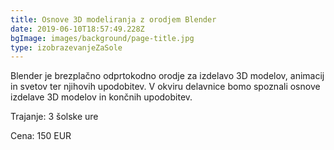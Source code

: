 ```yaml
---
title: Osnove 3D modeliranja z orodjem Blender
date: 2019-06-10T18:57:49.228Z
bgImage: images/background/page-title.jpg
type: izobrazevanjeZaSole
---
```

Blender je brezplačno odprtokodno orodje za izdelavo 3D modelov, animacij in svetov ter njihovih upodobitev. V okviru delavnice bomo spoznali osnove izdelave 3D modelov in končnih upodobitev.

Trajanje: 3 šolske ure

Cena: 150 EUR

